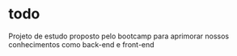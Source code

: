 # todo
Projeto de estudo proposto pelo bootcamp para aprimorar nossos conhecimentos como back-end e front-end
